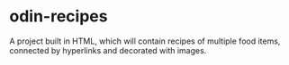 # odin-recipes
A project built in HTML, which will contain recipes of multiple food items, connected by hyperlinks and decorated with images.
